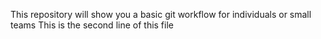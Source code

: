 This repository will show you a basic git workflow for individuals or small teams
This is the second line of this file
